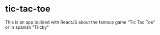 # tic-tac-toe

This is an app builded with ReactJS about the famous game "Tic Tac Toe" or in spanish "Tricky"